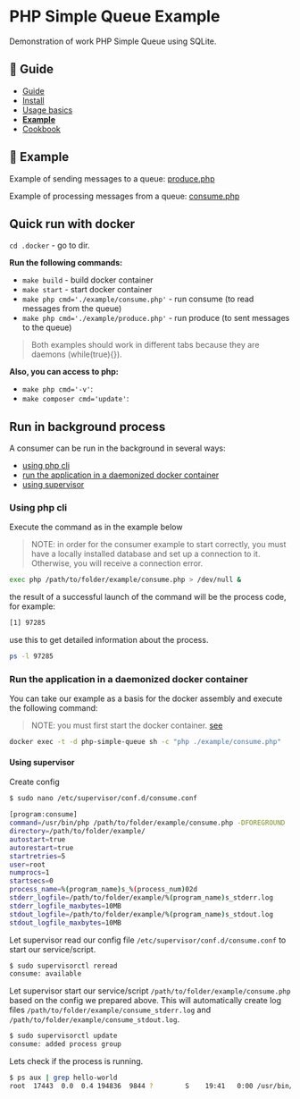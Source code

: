 PHP Simple Queue Example
========================

Demonstration of work PHP Simple Queue using SQLite.


## :book: Guide

* [Guide](./README.md)
* [Install](./install.md)
* [Usage basics](./usage.md)
* **[Example](./example.md)**
* [Cookbook](./cookbook.md)


## :page_facing_up: Example

Example of sending messages to a queue: [produce.php](../../example/produce.php)

Example of processing messages from a queue: [consume.php](../../example/consume.php)


## Quick run with docker

`cd .docker` - go to dir.


**Run the following commands:**

- `make build` - build docker container
- `make start` - start docker container
- `make php cmd='./example/consume.php'` - run consume (to read messages from the queue)
- `make php cmd='./example/produce.php'` - run produce (to sent messages to the queue)


> Both examples should work in different tabs because they are daemons (while(true){}).


**Also, you can access to php:**

- `make php cmd='-v'`:
- `make composer cmd='update'`:


## Run in background process

A consumer can be run in the background in several ways:

- [using php cli](#Using-php-cli)
- [run the application in a daemonized docker container](#Run-the-application-in-a-daemonized-docker-container)
- [using supervisor](#Using-supervisor)


### Using php cli
Execute the command as in the example below

> NOTE: in order for the consumer example to start correctly, you must have a locally installed database and set up 
> a connection to it. Otherwise, you will receive a connection error.

```bash
exec php /path/to/folder/example/consume.php > /dev/null &
```
the result of a successful launch of the command will be the process code, for example:

```bash
[1] 97285
```

use this to get detailed information about the process.
```bash
ps -l 97285
```


### Run the application in a daemonized docker container

You can take our example as a basis for the docker assembly and execute the following command:
> NOTE: you must first start the docker container. [see](#Quick-run-with-docker)

```bash
docker exec -t -d php-simple-queue sh -c "php ./example/consume.php"
```

#### Using supervisor

Create config
```bash
$ sudo nano /etc/supervisor/conf.d/consume.conf

[program:consume]
command=/usr/bin/php /path/to/folder/example/consume.php -DFOREGROUND
directory=/path/to/folder/example/
autostart=true
autorestart=true
startretries=5
user=root
numprocs=1
startsecs=0
process_name=%(program_name)s_%(process_num)02d
stderr_logfile=/path/to/folder/example/%(program_name)s_stderr.log
stderr_logfile_maxbytes=10MB
stdout_logfile=/path/to/folder/example/%(program_name)s_stdout.log
stdout_logfile_maxbytes=10MB
```

Let supervisor read our config file `/etc/supervisor/conf.d/consume.conf` to start our service/script.

```bash
$ sudo supervisorctl reread
consume: available
```

Let supervisor start our service/script `/path/to/folder/example/consume.php` based on the config we prepared above. 
This will automatically create log files `/path/to/folder/example/consume_stderr.log` and 
`/path/to/folder/example/consume_stdout.log`.

```bash
$ sudo supervisorctl update
consume: added process group
```

Lets check if the process is running.

```bash
$ ps aux | grep hello-world
root  17443  0.0  0.4 194836  9844 ?        S    19:41   0:00 /usr/bin/php /path/to/folder/example/consume.php
```
